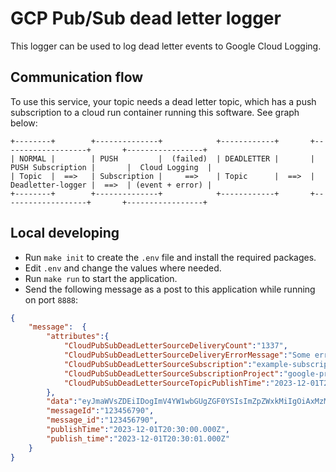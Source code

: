 # GCP Pub/Sub dead letter logger
This logger can be used to log dead letter events to Google Cloud Logging. 

## Communication flow
To use this service, your topic needs a dead letter topic, which has a push subscription to a cloud run container running this software. See graph below:

```
+--------+        +--------------+            +------------+       +-------------------+       +-----------------+
| NORMAL |        | PUSH         |  (failed)  | DEADLETTER |       | PUSH Subscription |       |  Cloud Logging  |
| Topic  |  ==>   | Subscription |     ==>    | Topic      |  ==>  | Deadletter-logger |  ==>  | (event + error) |
+--------+        +--------------+            +------------+       +-------------------+       +-----------------+ 
```

## Local developing
* Run `make init` to create the `.env` file and install the required packages.
* Edit `.env` and change the values where needed.
* Run `make run` to start the application.
* Send the following message as a post to this application while running on port `8888`:

```json
{
    "message":  {
        "attributes":{
            "CloudPubSubDeadLetterSourceDeliveryCount":"1337", 
            "CloudPubSubDeadLetterSourceDeliveryErrorMessage":"Some error occured, which why this message is now a deadletter", 
            "CloudPubSubDeadLetterSourceSubscription":"example-subscription", 
            "CloudPubSubDeadLetterSourceSubscriptionProject":"google-project-id", 
            "CloudPubSubDeadLetterSourceTopicPublishTime":"2023-12-01T20:30:00.000+00:00" 
        }, 
        "data":"eyJmaWVsZDEiIDogImV4YW1wbGUgZGF0YSIsImZpZWxkMiIgOiAxMzM3LCAiZmllbGQzIiA6ICJ0aGlzIG1lc3NhZ2Ugc2hvdWxkIGJlIHJlYWRhYmxlIGluc2lkZSB0aGUgZ29vZ2xlIGNsb3VkIGxvZyJ9", 
        "messageId":"123456790", 
        "message_id":"123456790", 
        "publishTime":"2023-12-01T20:30:00.000Z", 
        "publish_time":"2023-12-01T20:30:01.000Z"
    }
}
```
